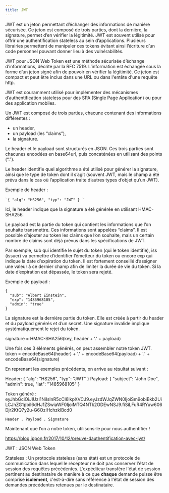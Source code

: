 ```yaml
---
title: JWT
---
```


JWT est un jeton permettant d’échanger des informations de manière sécurisée. Ce jeton est composé de trois parties, dont la dernière, la signature, permet d’en vérifier la légitimité. JWT est souvent utilisé pour offrir une authentification stateless au sein d’applications. Plusieurs librairies permettent de manipuler ces tokens évitant ainsi l’écriture d’un code personnel pouvant donner lieu à des vulnérabilités. 

JWT pour JSON Web Token est une méthode sécurisée d’échange d’informations, décrite par la RFC 7519. L’information est échangée sous la forme d’un jeton signé afin de pouvoir en vérifier la légitimité. Ce jeton est compact et peut être inclus dans une URL ou dans l'entête d'une requête http.

JWT est couramment utilisé pour implémenter des mécanismes d’authentification stateless pour des SPA (Single Page Application) ou pour des application mobiles.

Un JWT est composé de trois parties, chacune contenant des informations différentes :

- un header,
- un payload (les “claims”),
- la signature.

Le header et le payload sont structurés en JSON. Ces trois parties sont chacunes encodées en base64url, puis concaténées en utilisant des points (“.”).

Le header identifie quel algorithme a été utilisé pour générer la signature, ainsi que le type de token dont il s’agit (souvent JWT, mais le champ a été prévu dans le cas où l’application traite d’autres types d’objet qu’un JWT).

Exemple de header :

̀```
{
  "alg": "HS256",
  "typ": "JWT"
}
̀```

Ici, le header indique que la signature a été générée en utilisant HMAC-SHA256.

Le payload est la partie du token qui contient les informations que l’on souhaite transmettre. Ces informations sont appelées “claims”. Il est possible d’ajouter au token les claims que l’on souhaite, mais un certain nombre de claims sont déjà prévus dans les spécifications de JWT.

Par exemple, sub qui identifie le sujet du token (qui le token identifie), iss (issuer) va permettre d’identifier l’émetteur du token ou encore exp qui indique la date d’expiration du token. Il est fortement conseillé d’assigner une valeur à ce dernier champ afin de limiter la durée de vie du token. Si la date d’expiration est dépassée, le token sera rejeté.

Exemple de payload :

```
{
  "sub": "Albert Einstein",
  "exp": "1485968105",
  "admin": "true"
}
```

La signature est la dernière partie du token. Elle est créée à partir du header et du payload générés et d’un secret. Une signature invalide implique systématiquement le rejet du token.

signature = HMAC-SHA256(key, header + '.' + payload)

Une fois ces 3 éléments générés, on peut assembler notre token JWT.
token = encodeBase64(header) + '.' + encodeBase64(payload) + '.' + encodeBase64(signature)

En reprenant les exemples précédents, on arrive au résultat suivant :

Header: { "alg": "HS256", "typ": "JWT" }
Payload: { "subject": "John Doe", "admin": true, "iat": "1485968105" }

Token généré :
eyJhbGciOiJIUzI1NiIsInR5cCI6IkpXVCJ9.eyJzdWJqZWN0IjoiSm9obiBkb2UiLCJhZG1pbiI6dHJ1ZSwiaWF0IjoiMTQ4NTk2ODEwNSJ9.fiSiLFuR4RYuw606Djr2KtQ7y2u-G6OzlHchzklBcd0

    Header . Payload . Signature

Maintenant que l’on a notre token, utilisons-le pour nous authentifier !

https://blog.ippon.fr/2017/10/12/preuve-dauthentification-avec-jwt/

JWT
: JSON Web Token

Stateless
: Un protocole stateless (sans état) est un protocole de communication dans lequel le récepteur ne doit pas conserver l'état de session des requêtes précédentes. L'expéditeur transfère l'état de session pertinent au destinataire de manière à ce que **chaque** demande puisse être comprise **isolément**, c'est-à-dire sans référence à l'état de session des demandes précédentes retenues par le destinataire.
